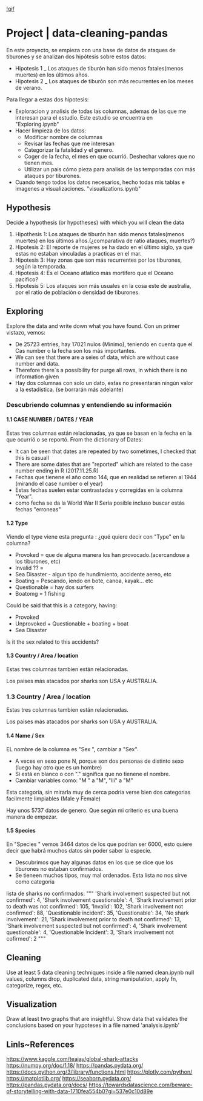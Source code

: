 [!gif](https://www.google.com/url?sa=i&url=https%3A%2F%2Freygif.com%2Fgif%2Fjaws-tiburon-IgqoVplwqwr8nWs3VK&psig=AOvVaw0LvW6G72Y_CvwSphseWj7e&ust=1643241647853000&source=images&cd=vfe&ved=0CAsQjRxqFwoTCJDthamOzvUCFQAAAAAdAAAAABAK)


# Project | data-cleaning-pandas

En este proyecto, se empieza con una base de datos de ataques de tiburones y se analizan dos hipótesis sobre estos datos:
- Hipotesis 1 _  Los ataques de tiburón han sido menos fatales(menos muertes) en los últimos años.
- Hipotesis 2 _  Los ataques de tiburón son más recurrentes en los meses de verano. 

Para llegar a estas dos hipotesis:

- Exploracion y analisis de todas las columnas, ademas de las que me interesan para el estudio. Este estudio se encuentra en "Exploring.ipynb"
- Hacer limpieza de los datos:
    - Modificar nombre de columnas
    - Revisar las fechas que me interesan
    - Categorizar la fatalidad y el genero. 
    - Coger de la fecha, el mes en que ocurrió. Deshechar valores que no tienen mes. 
    - Utilizar un pais cómo pieza para analisis de las temporadas con más ataques por tiburones.  
- Cuando tengo todos los datos necesarios, hecho todas mis tablas e imagenes a visualizaciones. "visualizations.ipynb"


## Hypothesis
Decide a hypothesis (or hypotheses) with which you will clean the data

1. Hipothesis 1: Los ataques de tiburón han sido menos fatales(menos muertes) en los últimos años.(¿comparativa de ratio ataques, muertes?) 
2. Hipotesis 2: El reporte de mujeres se ha dado en el último siglo, ya que estas no estaban vinculadas a practicas en el mar. 
3. Hipotesis 3: Hay zonas que son más recurrentes por los tiburones, según la temporada.
4. Hipotesis 4: Es el Oceano atlatico más mortifero que el Oceano pacifico? 
5. Hipotesis 5: Los ataques son más usuales en la cosa este de australia, por el ratio de población o densidad de tiburones. 

## Exploring

Explore the data and write down what you have found. 
Con un primer vistazo, vemos:
- De 25723 entries, hay 17021 nulos (Minimo), teniendo en cuenta que el Cas number  o la fecha son los más importantes. 
- We can see that there are a seies of data, which are without case number and data. 
- Therefore there´s a possibility for purge all rows, in which there is no information given
- Hay dos columnas con solo un dato, estas no presentarán ningún valor a la estadistica. (se borrarán más adelante)
### Descubriendo columnas y entendiendo su información
#### 1.1 CASE NUMBER / DATES / YEAR
Estas tres columnas están relacionadas, ya que se basan en la fecha en la que ocurrió o se reportó.
From the dictionary of Dates:
- It can be seen that dates are repeated by two sometimes, I checked that this is casuall
- There are some dates that are "reported" which are related to the case number ending in R (2017.11.25.R)
- Fechas que tienene el año como 144, que en realidad se refieren al 1944 (mirando el case number o el year)
- Estas fechas suelen estar contrastadas y corregidas en la columna "Year".
- como fecha se da la World War II
Sería posible incluso buscar estás fechas "erroneas"
#### 1.2 Type
Viendo el type viene esta pregunta : ¿qué quiere decir con "Type" en la columna?
- Provoked = que de alguna manera los han provocado.(acercandose a los tiburones,  etc)
- Invalid ?? = 
- Sea Disaster - algun tipo de hundimiento, accidente aereo, etc
- Boating = Pescando, iendo en bote, canoa, kayak... etc
- Questionable = hay dos surfers
- Boatomg = 1 fishing 

Could be said that this is a category, having: 
- Provoked
- Unprovoked + Questionable + boating + boat
- Sea Disaster

Is it the sex related to this accidents? 
#### 1.3 Country / Area / location
Estas tres columnas tambien están relacionadas. 

Los paises más atacados por sharks son USA y AUSTRALIA. 

### 1.3 Country / Area / location
Estas tres columnas tambien están relacionadas. 

Los paises más atacados por sharks son USA y AUSTRALIA. 

#### 1.4 Name / Sex
EL nombre de la columna es "Sex ", cambiar a "Sex".
- A veces en sexo pone N, porque son dos personas de distinto sexo  (luego hay otro que es un hombre)
- Si está en blanco o con "." significa que no tienene el nombre. 
- Cambiar variables como:  "M " a "M", "lli" a "M"

Esta categoría, sin mirarla muy de cerca podría verse bien dos categorias facilmente limpiables (Male y Female)

Hay unos 5737 datos de genero. Que según mi criterio es una buena manera de empezar. 

#### 1.5 Species
En "Species " vemos 3464 datos de los que podrian ser 6000, esto quiere decir que habrá muchos datos sin poder saber la especie.

- Descubrimos que hay algunas datos en los que se dice que los tiburones no estaban confirmados.
- Se tieneen muchos tipos, muy mal ordenados. Esta lista no nos sirve como categoria 

lista de sharks no confirmados:
"""
 'Shark involvement suspected but not confirmed': 4,
 'Shark involvement questionable': 4,
 'Shark involvement prior to death was not confirmed': 105,
 'Invalid': 102,
 'Shark involvement not confirmed': 88,
 'Questionable incident': 35,
 'Questionable': 34,
 'No shark involvement': 21,
 'Shark involvement prior to death not confirmed': 13,
 'Shark involvement suspected but not confirmed': 4,
 'Shark involvement questionable': 4,
 'Questionable Incident': 3,
 'Shark involvement not cofirmed': 2 """



## Cleaning

Use at least 5 data cleaning techniques inside a file named clean.ipynb
null values, columns drop, duplicated data, string manipulation, apply fn, categorize, regex, etc.

## Visualization

Draw at least two graphs that are insightful.
Show data that validates the conclusions based on your hypoteses in a file named 'analysis.ipynb'

## Linls~References

https://www.kaggle.com/teajay/global-shark-attacks
https://numpy.org/doc/1.18/
https://pandas.pydata.org/
https://docs.python.org/3/library/functions.html
https://plotly.com/python/
https://matplotlib.org/
https://seaborn.pydata.org/
https://pandas.pydata.org/docs/
https://towardsdatascience.com/beware-of-storytelling-with-data-1710fea554b0?gi=537e0c10d89e
